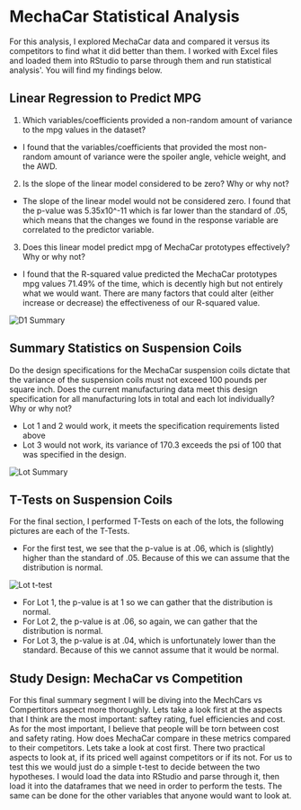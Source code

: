 # MechaCar Statistical Analysis

For this analysis, I explored MechaCar data and compared it versus its competitors to find what it did better than them. I worked with Excel files and loaded them into RStudio to parse through them and run statistical analysis'. You will find my findings below.

## Linear Regression to Predict MPG

1) Which variables/coefficients provided a non-random amount of variance to the mpg values in the dataset?

- I found that the variables/coefficients that provided the most non-random amount of variance were the spoiler angle, vehicle weight, and the AWD. 

2) Is the slope of the linear model considered to be zero? Why or why not?

- The slope of the linear model would not be considered zero. I found that the p-value was 5.35x10^-11 which is far lower than the standard of .05, which means that the changes we found in the response variable are correlated to the predictor variable.

3) Does this linear model predict mpg of MechaCar prototypes effectively? Why or why not?

- I found that the R-squared value predicted the MechaCar prototypes mpg values 71.49% of the time, which is decently high but not entirely what we would want. There are many factors that could alter (either increase or decrease) the effectiveness of our R-squared value.

![D1 Summary](https://user-images.githubusercontent.com/75768098/115120740-a8af1000-9f74-11eb-8b7a-7ac9aa24c0c0.png)

## Summary Statistics on Suspension Coils

Do the design specifications for the MechaCar suspension coils dictate that the variance of the suspension coils must not exceed 100 pounds per square inch. Does the current manufacturing data meet this design specification for all manufacturing lots in total and each lot individually? Why or why not?

- Lot 1 and 2 would work, it meets the specification requirements listed above
- Lot 3 would not work, its variance of 170.3 exceeds the psi of 100 that was specified in the design.

![Lot Summary](https://user-images.githubusercontent.com/75768098/115120742-a9e03d00-9f74-11eb-821f-ac90deda7fc3.png)

## T-Tests on Suspension Coils

For the final section, I performed T-Tests on each of the lots, the following pictures are each of the T-Tests.

- For the first test, we see that the p-value is at .06, which is (slightly) higher than the standard of .05. Because of this we can assume that the distribution is normal. 


![Lot t-test](https://user-images.githubusercontent.com/75768098/115120744-ab116a00-9f74-11eb-9554-6bcd4e502839.png)


- For Lot 1, the p-value is at 1 so we can gather that the distribution is normal. 
- For Lot 2, the p-value is at .06, so again, we can gather that the distribution is normal. 
- For Lot 3, the p-value is at .04, which is unfortunately lower than the standard. Because of this we cannot assume that it would be normal. 


## Study Design: MechaCar vs Competition

For this final summary segment I will be diving into the MechCars vs Compertitors aspect more thoroughly. Lets take a look first at the aspects that I think are the most important: saftey rating, fuel efficiencies and cost. As for the most important, I believe that people will be torn between cost and safety rating. How does MechaCar compare in these metrics compared to their competitors. Lets take a look at cost first. There two practical aspects to look at, if its priced well against competitors or if its not. For us to test this we would just do a simple t-test to decide between the two hypotheses. I would load the data into RStudio and parse through it, then load it into the dataframes that we need in order to perform the tests. The same can be done for the other variables that anyone would want to look at. 
